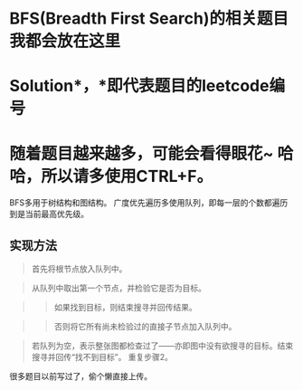 # BFS(Breadth First Search)的相关题目我都会放在这里

Solution*，*即代表题目的leetcode编号
=====================

随着题目越来越多，可能会看得眼花~
哈哈，所以请多使用CTRL+F。
======================
BFS多用于树结构和图结构。
广度优先遍历多使用队列，即每一层的个数都遍历到是当前最高优先级。
## 实现方法
> 首先将根节点放入队列中。

> 从队列中取出第一个节点，并检验它是否为目标。

>> 如果找到目标，则结束搜寻并回传结果。

>>否则将它所有尚未检验过的直接子节点加入队列中。

> 若队列为空，表示整张图都检查过了——亦即图中没有欲搜寻的目标。结束搜寻并回传“找不到目标”。
重复步骤2。

很多题目以前写过了，偷个懒直接上传。
